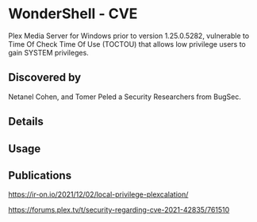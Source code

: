 # WonderShell -  CVE

Plex Media Server for Windows prior to version 1.25.0.5282, vulnerable to Time Of Check Time Of Use (TOCTOU) that allows low privilege users to gain SYSTEM privileges. 

## Discovered by
Netanel Cohen, and Tomer Peled a Security Researchers from BugSec.

## Details



## Usage



## Publications
https://ir-on.io/2021/12/02/local-privilege-plexcalation/

https://forums.plex.tv/t/security-regarding-cve-2021-42835/761510


